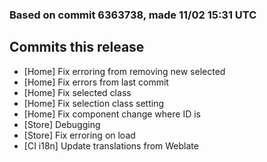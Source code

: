 ### Based on commit 6363738, made 11/02 15:31 UTC
## Commits this release
  - [Home] Fix erroring from removing new selected
  - [Home] Fix errors from last commit
  - [Home] Fix selected class
  - [Home] Fix selection class setting
  - [Home] Fix component change where ID is
  - [Store] Debugging
  - [Store] Fix erroring on load
  - [CI i18n] Update translations from Weblate